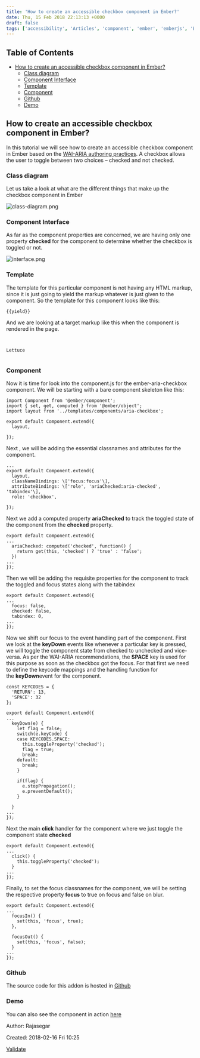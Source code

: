 ```yaml
---
title: 'How to create an accessible checkbox component in Ember?'
date: Thu, 15 Feb 2018 22:13:13 +0000
draft: false
tags: ['accessibility', 'Articles', 'component', 'ember', 'emberjs', 'EmberJS', 'tutorial']
---
```


Table of Contents
-----------------

*   [How to create an accessible checkbox component in Ember?](#orga04d9cc)
    *   [Class diagram](#org91873cb)
    *   [Component Interface](#org54c46a2)
    *   [Template](#orgd235dd9)
    *   [Component](#org4d37d6c)
    *   [Github](#org81f8059)
    *   [Demo](#org4dd03c5)

How to create an accessible checkbox component in Ember?
--------------------------------------------------------

In this tutorial we will see how to create an accessible checkbox component in Ember based on the [WAI-ARIA authoring practices](https://www.w3.org/TR/wai-aria-practices/#slider). A checkbox allows the user to toggle between two choices – checked and not checked.

### Class diagram

Let us take a look at what are the different things that make up the checkbox component in Ember

![class-diagram.png](https://raw.githubusercontent.com/rajasegar/ember-aria-checkbox/master/pum/class-diagram.png)

### Component Interface

As far as the component properties are concerned, we are having only one property **checked** for the component to determine whether the checkbox is toggled or not.

![interface.png](https://raw.githubusercontent.com/rajasegar/ember-aria-checkbox/master/pum/interface.png)

### Template

The template for this particular component is not having any HTML markup, since it is just going to yield the markup whatever is just given to the component. So the template for this component looks like this:

```
{{yield}}

```

And we are looking at a target markup like this when the component is rendered in the page.

```


Lettuce


```

### Component

Now it is time for look into the component.js for the ember-aria-checkbox component. We will be starting with a bare component skeleton like this:

```
import Component from '@ember/component';
import { set, get, computed } from '@ember/object';
import layout from '../templates/components/aria-checkbox';

export default Component.extend({
  layout,

});

```

Next , we will be adding the essential classnames and attributes for the component.

```
...
export default Component.extend({
  layout,
  classNameBindings: \['focus:focus'\],
  attributeBindings: \['role', 'ariaChecked:aria-checked', 'tabindex'\],
  role: 'checkbox',

});

```

Next we add a computed property **ariaChecked** to track the toggled state of the component from the **checked** property.

```
export default Component.extend({
...
  ariaChecked: computed('checked', function() {
    return get(this, 'checked') ? 'true' : 'false';
  })
...
});

```

Then we will be adding the requisite properties for the component to track the toggled and focus states along with the tabindex

```
export default Component.extend({
...
  focus: false,
  checked: false,
  tabindex: 0,
...
});

```

Now we shift our focus to the event handling part of the component. First we look at the **keyDown** events like whenever a particular key is pressed, we will toggle the component state from checked to unchecked and vice-versa. As per the WAI-ARIA recommendations, the **SPACE** key is used for this purpose as soon as the checkbox got the focus. For that first we need to define the keycode mappings and the handling function for the **keyDown**event for the component.

```
const KEYCODES = {
  'RETURN': 13,
  'SPACE': 32
};

export default Component.extend({
...
  keyDown(e) {
    let flag = false;
    switch(e.keyCode) {
    case KEYCODES.SPACE:
      this.toggleProperty('checked');
      flag = true;
      break;
    default:
      break;
    }

    if(flag) {
      e.stopPropagation();
      e.preventDefault();
    }

  }
...
});

```

Next the main **click** handler for the component where we just toggle the component state **checked**

```
export default Component.extend({
...
  click() {
    this.toggleProperty('checked');
  }
...
});

```

Finally, to set the focus classnames for the component, we will be setting the respective property **focus** to true on focus and false on blur.

```
export default Component.extend({
...
  focusIn() {
    set(this, 'focus', true);
  },

  focusOut() {
    set(this, 'focus', false);
  }
...
});

```

### Github

The source code for this addon is hosted in [Github](https://github.com/rajasegar/ember-aria-checkbox)

### Demo

You can also see the component in action [here](https://rajasegar.github.io/ember-aria-checkbox/)

Author: Rajasegar

Created: 2018-02-16 Fri 10:25

[Validate](http://validator.w3.org/check?uri=referer)